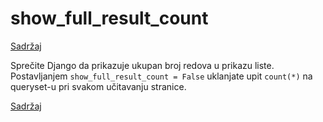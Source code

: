 # show_full_result_count

[Sadržaj](00_sadrzaj.md)

Sprečite Django da prikazuje ukupan broj redova u prikazu liste. Postavljanjem `show_full_result_count = False` uklanjate upit `count(*)` na queryset-u pri svakom učitavanju stranice.

[Sadržaj](00_sadrzaj.md)
